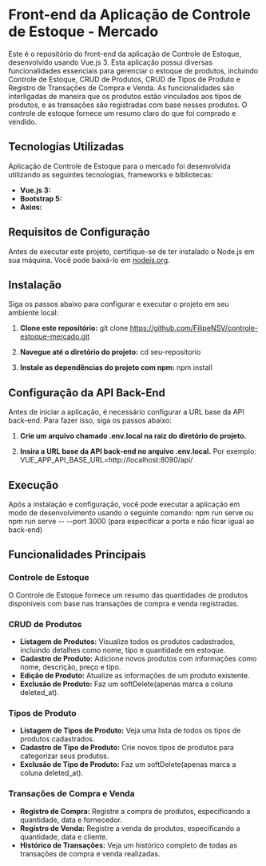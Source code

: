 # Front-end da Aplicação de Controle de Estoque - Mercado

Este é o repositório do front-end da aplicação de Controle de Estoque, desenvolvido usando Vue.js 3. Esta aplicação possui diversas funcionalidades essenciais para gerenciar o estoque de produtos, incluindo Controle de Estoque, CRUD de Produtos, CRUD de Tipos de Produto e Registro de Transações de Compra e Venda. As funcionalidades são interligadas de maneira que os produtos estão vinculados aos tipos de produtos, e as transações são registradas com base nesses produtos. O controle de estoque fornece um resumo claro do que foi comprado e vendido.

## Tecnologias Utilizadas

Aplicação de Controle de Estoque para o mercado foi desenvolvida utilizando as seguintes tecnologias, frameworks e bibliotecas:

- **Vue.js 3:**
- **Bootstrap 5:**
- **Axios:**

## Requisitos de Configuração

Antes de executar este projeto, certifique-se de ter instalado o Node.js em sua máquina. Você pode baixá-lo em [nodejs.org](https://nodejs.org/).

## Instalação

Siga os passos abaixo para configurar e executar o projeto em seu ambiente local:

1. **Clone este repositório:**
git clone https://github.com/FilipeNSV/controle-estoque-mercado.git

2. **Navegue até o diretório do projeto:**
cd seu-repositorio

3. **Instale as dependências do projeto com npm:**
npm install

## Configuração da API Back-End
Antes de iniciar a aplicação, é necessário configurar a URL base da API back-end. Para fazer isso, siga os passos abaixo:

1. **Crie um arquivo chamado .env.local na raiz do diretório do projeto.**

2. **Insira a URL base da API back-end no arquivo .env.local.**
Por exemplo: VUE_APP_API_BASE_URL=http://localhost:8090/api/

## Execução
Após a instalação e configuração, você pode executar a aplicação em modo de desenvolvimento usando o seguinte comando: 
npm run serve ou npm run serve -- --port 3000 (para especificar a porta e não ficar igual ao back-end)

## Funcionalidades Principais

### Controle de Estoque

O Controle de Estoque fornece um resumo das quantidades de produtos disponíveis com base nas transações de compra e venda registradas.

### CRUD de Produtos

- **Listagem de Produtos:** Visualize todos os produtos cadastrados, incluindo detalhes como nome, tipo e quantidade em estoque.
- **Cadastro de Produto:** Adicione novos produtos com informações como nome, descrição, preço e tipo.
- **Edição de Produto:** Atualize as informações de um produto existente.
- **Exclusão de Produto:** Faz um softDelete(apenas marca a coluna deleted_at).

### Tipos de Produto

- **Listagem de Tipos de Produto:** Veja uma lista de todos os tipos de produtos cadastrados.
- **Cadastro de Tipo de Produto:** Crie novos tipos de produtos para categorizar seus produtos.
- **Exclusão de Tipo de Produto:** Faz um softDelete(apenas marca a coluna deleted_at).

### Transações de Compra e Venda

- **Registro de Compra:** Registre a compra de produtos, especificando a quantidade, data e fornecedor.
- **Registro de Venda:** Registre a venda de produtos, especificando a quantidade, data e cliente.
- **Histórico de Transações:** Veja um histórico completo de todas as transações de compra e venda realizadas.
